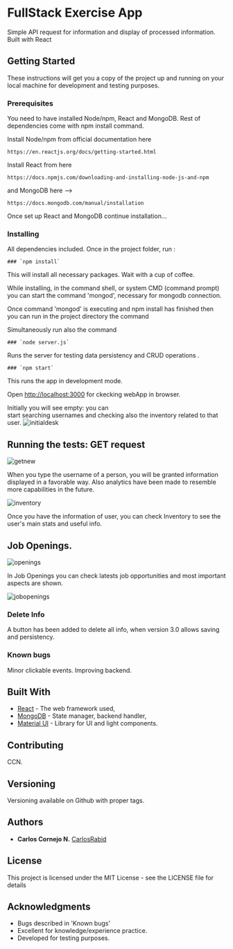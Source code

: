 # FullStack Exercise App

Simple API request for information and display of processed information. 
Built with React  

## Getting Started

These instructions will get you a copy of the project up and running on your local machine for development and testing purposes. 

### Prerequisites

You need to have installed Node/npm, React and MongoDB. Rest of dependencies come with npm install command.

Install Node/npm from official documentation here

```
https://en.reactjs.org/docs/getting-started.html
```


Install React from here

```
https://docs.npmjs.com/downloading-and-installing-node-js-and-npm
```

and MongoDB here --> 

```
https://docs.mongodb.com/manual/installation
```


Once set up React and MongoDB continue installation...


### Installing

All dependencies included. Once in the project folder, run :

```
### `npm install`
```

This will install all necessary packages. Wait with a cup of coffee.

While installing, in the command shell, or system CMD 
(command prompt) you can start the command 'mongod',
necessary for mongodb connection.

Once command 'mongod' is executing and npm install has finished
then you can run in the project directory the command

Simultaneously run also the command

```
### `node server.js`
```

Runs the server for testing data persistency
and CRUD operations .

```
### `npm start`
```

This runs the app in development mode.

Open [http://localhost:3000](http://localhost:3000) for ckecking webApp in browser.



Initially you will see empty: you can  
start searching usernames and checking also the inventory related to that user. 
![initialdesk](https://raw.githubusercontent.com/CarlosRabid/shrimpfarm/master/public/initialdesk.png "Landing Screen")

## Running the tests: GET request

![getnew](https://raw.githubusercontent.com/CarlosRabid/shrimpfarm/master/public/createfarm.png "Search username")

When you type the username of a person, you will be granted information
displayed in a favorable way. Also analytics have been made to resemble more capabilities 
in the future. 

![inventory](https://raw.githubusercontent.com/CarlosRabid/shrimpfarm/master/public/createponds.png "Inventory")

Once you have the information of user, you can check
Inventory to see the user's main stats and useful info. 


## Job Openings.

![openings](https://raw.githubusercontent.com/CarlosRabid/shrimpfarm/master/public/pondcreated.png "Job Openings")

In Job Openings you can check latests job opportunities and most important aspects are shown.

![jobopenings](https://raw.githubusercontent.com/CarlosRabid/shrimpfarm/master/public/updatefarm.png "Job_Openings")


### Delete Info

A button has been added to delete all info, when version 3.0 allows saving and persistency.


### Known bugs

Minor clickable events. Improving backend.

## Built With

* [React](https://en.reactjs.org) - The web framework used,
* [MongoDB](https://mongodb.com/) - State manager, backend handler,
* [Material UI](https://material-ui.com/) - Library for UI and light components.

## Contributing

CCN.

## Versioning

Versioning available on Github with proper tags. 

## Authors

* **Carlos Cornejo N.** [CarlosRabid ](https://github.com/CarlosRabid)

## License

This project is licensed under the MIT License - see the LICENSE file for details

## Acknowledgments

* Bugs described in 'Known bugs'
* Excellent for knowledge/experience practice.
* Developed for testing purposes.
